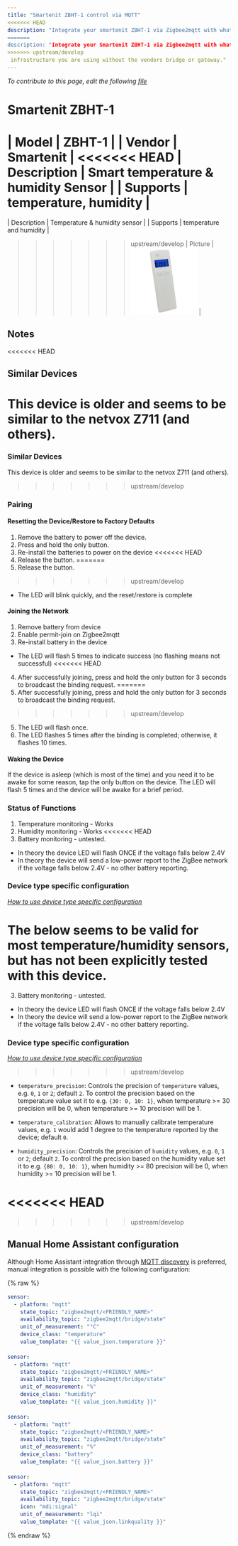 ```yaml
---
title: "Smartenit ZBHT-1 control via MQTT"
<<<<<<< HEAD
description: "Integrate your smartenit ZBHT-1 via Zigbee2mqtt with whatever smart home
=======
description: "Integrate your Smartenit ZBHT-1 via Zigbee2mqtt with whatever smart home
>>>>>>> upstream/develop
 infrastructure you are using without the vendors bridge or gateway."
---
```


*To contribute to this page, edit the following
[file](https://github.com/Koenkk/zigbee2mqtt.io/blob/master/docs/devices/ZBHT-1.md)*

# Smartenit ZBHT-1

| Model | ZBHT-1  |
| Vendor  | Smartenit  |
<<<<<<< HEAD
| Description | Smart temperature & humidity Sensor |
| Supports | temperature, humidity |
=======
| Description | Temperature & humidity sensor  |
| Supports | temperature and humidity |
>>>>>>> upstream/develop
| Picture | ![Smartenit ZBHT-1](../images/devices/ZBHT-1.jpg) |

## Notes

<<<<<<< HEAD
## Similar Devices
This device is older and seems to be similar to the netvox Z711 (and others). 
=======

### Similar Devices
This device is older and seems to be similar to the netvox Z711 (and others).
>>>>>>> upstream/develop

### Pairing

#### Resetting the Device/Restore to Factory Defaults
1. Remove the battery to power off the device.
2. Press and hold the only button.
3. Re-install the batteries to power on the device
<<<<<<< HEAD
4. Release the button. 
=======
4. Release the button.
>>>>>>> upstream/develop
 * The LED will blink quickly, and the reset/restore is complete

#### Joining the Network
1. Remove battery from device
2. Enable permit-join on Zigbee2mqtt
3. Re-install battery in the device
 * The LED will flash 5 times to indicate success (no flashing means not successful)
<<<<<<< HEAD
4. After successfully joining, press and hold the only button for 3 seconds to broadcast the binding request. 
=======
4. After successfully joining, press and hold the only button for 3 seconds to broadcast the binding request.
>>>>>>> upstream/develop
5. The LED will flash once.
6. The LED flashes 5 times after the binding is completed; otherwise, it flashes 10 times.

#### Waking the Device
If the device is asleep (which is most of the time) and you need it to be awake for some reason, tap the only button on the device. The LED will flash 5 times and the device will be awake for a brief period.

### Status of Functions
1. Temperature monitoring - Works
2. Humidity monitoring - Works
<<<<<<< HEAD
3. Battery monitoring - untested. 
 * In theory the device LED will flash ONCE if the voltage falls below 2.4V
 * In theory the device will send a low-power report to the ZigBee network if the voltage falls below 2.4V - no other battery reporting.

### Device type specific configuration
*[How to use device type specific configuration](../information/configuration.md)*

The below seems to be valid for most temperature/humidity sensors, but has not been explicitly tested with this device.
=======
3. Battery monitoring - untested.
 * In theory the device LED will flash ONCE if the voltage falls below 2.4V
 * In theory the device will send a low-power report to the ZigBee network if the voltage falls below 2.4V - no other battery reporting.


### Device type specific configuration
*[How to use device type specific configuration](../information/configuration.md)*

>>>>>>> upstream/develop

* `temperature_precision`: Controls the precision of `temperature` values,
e.g. `0`, `1` or `2`; default `2`.
To control the precision based on the temperature value set it to e.g. `{30: 0, 10: 1}`,
when temperature >= 30 precision will be 0, when temperature >= 10 precision will be 1.
* `temperature_calibration`: Allows to manually calibrate temperature values,
e.g. `1` would add 1 degree to the temperature reported by the device; default `0`.


* `humidity_precision`: Controls the precision of `humidity` values, e.g. `0`, `1` or `2`; default `2`.
To control the precision based on the humidity value set it to e.g. `{80: 0, 10: 1}`,
when humidity >= 80 precision will be 0, when humidity >= 10 precision will be 1.

<<<<<<< HEAD
=======

>>>>>>> upstream/develop
## Manual Home Assistant configuration
Although Home Assistant integration through [MQTT discovery](../integration/home_assistant) is preferred,
manual integration is possible with the following configuration:


{% raw %}
```yaml
sensor:
  - platform: "mqtt"
    state_topic: "zigbee2mqtt/<FRIENDLY_NAME>"
    availability_topic: "zigbee2mqtt/bridge/state"
    unit_of_measurement: "°C"
    device_class: "temperature"
    value_template: "{{ value_json.temperature }}"

sensor:
  - platform: "mqtt"
    state_topic: "zigbee2mqtt/<FRIENDLY_NAME>"
    availability_topic: "zigbee2mqtt/bridge/state"
    unit_of_measurement: "%"
    device_class: "humidity"
    value_template: "{{ value_json.humidity }}"

sensor:
  - platform: "mqtt"
    state_topic: "zigbee2mqtt/<FRIENDLY_NAME>"
    availability_topic: "zigbee2mqtt/bridge/state"
    unit_of_measurement: "%"
    device_class: "battery"
    value_template: "{{ value_json.battery }}"

sensor:
  - platform: "mqtt"
    state_topic: "zigbee2mqtt/<FRIENDLY_NAME>"
    availability_topic: "zigbee2mqtt/bridge/state"
    icon: "mdi:signal"
    unit_of_measurement: "lqi"
    value_template: "{{ value_json.linkquality }}"
```
{% endraw %}



